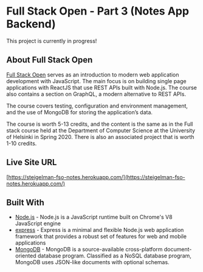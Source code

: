 # Full Stack Open - Part 3 (Notes App Backend)
This project is currently in progress!

## About Full Stack Open
[Full Stack Open](https://fullstackopen.com/en/) serves as an introduction to modern web application development with JavaScript. The main focus is on building single page applications with ReactJS that use REST APIs built with Node.js. The course also contains a section on GraphQL, a modern alternative to REST APIs.

The course covers testing, configuration and environment management, and the use of MongoDB for storing the application’s data.

The course is worth 5-13 credits, and the content is the same as in the Full stack course held at the Department of Computer Science at the University of Helsinki in Spring 2020. There is also an associated project that is worth 1-10 credits.

## Live Site URL
[https://steigelman-fso-notes.herokuapp.com/](https://steigelman-fso-notes.herokuapp.com/)
<!-- 
## Website Preview
 -->
 
## Built With
* [Node.js](https://nodejs.org/en/) - Node.js is a JavaScript runtime built on Chrome's V8 JavaScript engine
* [express](https://expressjs.com/) - Express is a minimal and flexible Node.js web application framework that provides a robust set of features for web and mobile applications
* [MongoDB](https://www.mongodb.com/) - MongoDB is a source-available cross-platform document-oriented database program. Classified as a NoSQL database program, MongoDB uses JSON-like documents with optional schemas.
